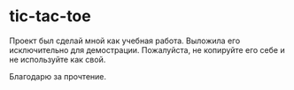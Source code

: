 # tic-tac-toe

Проект был сделай мной как учебная работа. Выложила его исключительно для демострации. 
Пожалуйста, не копируйте его себе и не используйте как свой.

Благодарю за прочтение.
